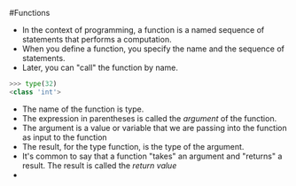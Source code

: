 #Functions

- In the context of programming, a function is a named sequence of statements that  performs a computation.
- When you define a function, you specify the name and the sequence of statements.
- Later, you can "call" the function by name.
```python
>>> type(32)
<class 'int'>
```
- The name of the function is type.
- The expression in parentheses is called the *argument* of the function.
- The argument is a value or variable that we are passing into the function as input to the function
- The result, for the type function, is the type of the argument.
- It's common to say that a function "takes" an argument and "returns" a result. The result is called the *return value*
-
